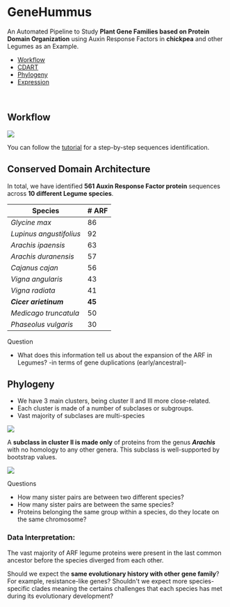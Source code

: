 # GeneHummus

An Automated Pipeline to Study **Plant Gene Families based on Protein Domain Organization** using Auxin Response Factors in **chickpea** and other Legumes as an Example.

 - [Workflow](#workflow)
 - [CDART](#conserved-domain-architecture)
 - [Phylogeny](#phylogeny)
 - [Expression](https://github.com/NCBI-Hackathons/SimpleGeneExpression)


<br>

## Workflow

![](figures/workflow.png)



You can follow the [tutorial](tutorial.md) for a step-by-step sequences identification.  
  
  

## Conserved Domain Architecture  

In total, we have identified **561 Auxin Response Factor protein** sequences across **10 different Legume species**. 

| Species  | # ARF |
|---------|----------------|
| *Glycine max* | 86     |
| *Lupinus angustifolius* | 92 |
| *Arachis ipaensis* | 63
| *Arachis duranensis* | 57
| *Cajanus cajan* |  56
| *Vigna angularis* | 43
| *Vigna radiata* | 41
| ***Cicer arietinum*** | **45**
| *Medicago truncatula* | 50 
| *Phaseolus vulgaris* | 30


Question  
* What does this information tell us about the expansion of the ARF in Legumes? -in terms of gene duplications (early/ancestral)-  


## Phylogeny  
* We have 3 main clusters, being cluster II and III more close-related. 
* Each cluster is made of a number of subclases or subgroups.   
* Vast majority of subclases are multi-species

![](figures/treeARF.png)

A **subclass in cluster II is made only** of proteins from the genus ***Arachis*** with no homology to any other genera. This subclass is well-supported by bootstrap values. 

![](figures/arachisTree.png)


Questions  
* How many sister pairs are between two different species?   
* How many sister pairs are between the same species?   
* Proteins belonging the same group within a species, do they locate on the same chromosome?  

### Data Interpretation: 
The vast majority of ARF legume proteins were present in the last common ancestor before the species diverged from each other.     
  
Should we expect the **same evolutionary history with other gene family**? For example, resistance-like genes? Shouldn't we expect more species-specific clades meaning the certains challenges that each species has met during its evolutionary development?
